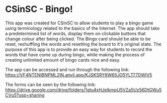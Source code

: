 # CSinSC - Bingo!

This app was created for CSinSC to allow students to play a bingo game using terminology related to the basics of the Internet. 
The app should take a predetermined list of words, display them on clickable buttons that change colour after being clicked. The Bingo card should be able to be reset, reshuffling the words and resetting the board to it's original state. The purpose of this app is to provide an easy way for students to record the words that have come up during bingo, while making the process of creating unlimited amount of bingo cards nice and easy.

The app can be accessed and run through the following link: https://VF4NTENIBNPML2IN.anvil.app/KJSKSRY6W65JO5YLT77DWIV5

The forms can be seen by the following link: https://drive.google.com/drive/folders/1gtu4xHJelkmpU5VZa5Uz56DtGWu5CVu5?usp=sharing
